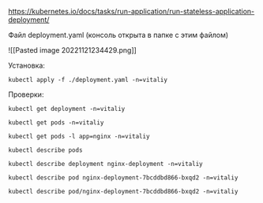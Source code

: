 
https://kubernetes.io/docs/tasks/run-application/run-stateless-application-deployment/

Файл deployment.yaml (консоль открыта в папке с этим файлом)

![[Pasted image 20221121234429.png]]

Установка:

	kubectl apply -f ./deployment.yaml -n=vitaliy

Проверки:

	kubectl get deployment -n=vitaliy

	kubectl get pods -n=vitaliy

	kubectl get pods -l app=nginx -n=vitaliy

	kubectl describe pods

	kubectl describe deployment nginx-deployment -n=vitaliy

	kubectl describe pod nginx-deployment-7bcddbd866-bxqd2 -n=vitaliy

	kubectl describe pod/nginx-deployment-7bcddbd866-bxqd2 -n=vitaliy




